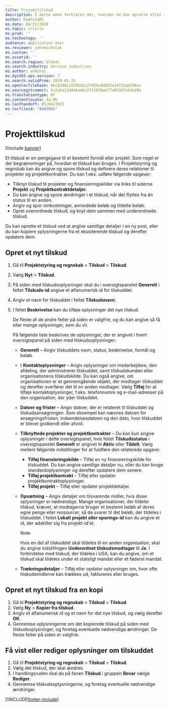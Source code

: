 ```yaml
---
title: Projekttilskud
description: I dette emne forklares det, hvordan du kan oprette eller redigere et tilskud.
author: RadhikaRS
ms.date: 04/22/2020
ms.topic: article
ms.prod: ''
ms.technology: ''
audience: Application User
ms.reviewer: johnmichalak
ms.custom: ''
ms.assetid: ''
ms.search.region: Global
ms.search.industry: Service industries
ms.author: andchoi
ms.dyn365.ops.version: 7
ms.search.validFrom: 2019-01-15
ms.openlocfilehash: 8bc8240c2193bd2c27d54c04b55e14725ab208ac
ms.sourcegitcommit: 2c2a5a11d446adec2f21030ab77a053d7e2da28e
ms.translationtype: HT
ms.contentlocale: da-DK
ms.lasthandoff: 05/04/2022
ms.locfileid: "8683991"
---
```

# <a name="project-grants"></a>Projekttilskud

[!include [banner](../includes/banner.md)]

Et tilskud er en pengegave til et bestemt formål eller projekt. Som regel er der begrænsninger på, hvordan et tilskud kan bruges. I Projektstyring og regnskab kan du angive og spore tilskud og definere deres relationer til projekter og projektkontrakter. Du kan f.eks. udføre følgende opgaver:

- Tilknyt tilskud til projekter og finansieringskilder via links til siderne **Projekt** og **Projektkontraktdetaljer**.
- Du kan angive og spore ændringer i et tilskud, når det flyttes fra én status til en anden.
- Angiv og spor omkostninger, anmodede beløb og tildelte beløb.
- Opret overordnede tilskud, og knyt dem sammen med underordnede tilskud.

Du kan oprette et tilskud ved at angive samtlige detaljer i en ny post, eller du kan kopiere oplysningerne fra et eksisterende tilskud og derefter opdatere dem.

## <a name="create-a-new-grant"></a>Opret et nyt tilskud

1. Gå til **Projektstyring og regnskab** \> **Tilskud** \> **Tilskud**.
2. Vælg **Nyt** \> **Tilskud**.
3. På siden med tilskudsoplysninger skal du i oversigtspanelet **Generelt** i feltet **Tilskuds-id** angive et alfanumerisk id for tilskuddet.
4. Angiv et navn for tilskuddet i feltet **Tilskudsnavn**.
5. I feltet **Beskrivelse** kan du tilføje oplysninger det nye tilskud.

    De fleste af de andre felter på siden er valgfrie, og du kan angive så få eller mange oplysninger, som du vil.

    På følgende liste beskrives de oplysninger, der er angivet i hvert oversigtspanel på siden med tilskudsoplysninger:

    - **Generelt** – Angiv tilskuddets navn, status, beskrivelse, formål og beløb.
    - t **Kontaktoplysninger** – Angiv oplysninger om medarbejdere, den afdeling, der administrerer tilskuddet, samt tilskudskunden eller organisationens tilskudskilde. Du kan også angive, om organisationen er et gennemgående objekt, der modtager tilskuddet og derefter overfører det til en anden modtager. Vælg **Tilføj** for at tilføje kontaktoplysninger, f.eks. telefonnumre og e-mail-adresser på den organisation, der yder tilskuddet.
    - **Datoer og frister** – Angiv datoer, der er relateret til tilskuddet og tilskudsansøgningen. Som eksempel kan nævnes datoen for ansøgningsfristen, indsendelsesdatoen og den dato, hvor tilskuddet er blevet godkendt eller afvist.
    - **Tilknyttede projekter og projektkontrakter** – Du kan kun angive oplysninger i dette oversigtspanel, hvis feltet **Tilskudsstatus** i oversigtspanelet **Generelt** er angivet til **Aktiv** eller **Tildelt**. Vælg mellem følgende indstillinger for at fuldføre den relaterede opgave:

        - **Tilføj finansieringskilde** – Tilføj en ny finansieringskilde for tilskuddet. Du kan angive samtlige detaljer nu, eller du kan bruge standardoplysninger og derefter opdatere dem senere.
        - **Tilføj projektkontrakt** – Tilføj eller opdater projektkontraktoplysninger.
        - **Tilføj projekt** – Tilføj eller opdater projektdetaljer.

    - **Opsætning** – Angiv detaljer om tilsvarende midler, hvis disse oplysninger er nødvendige. Mange organisationer, der tildeler tilskud, kræver, at modtagerne bruger et bestemt beløb af deres egne penge eller ressourcer, så de svarer til det beløb, der tildeles i tilskuddet. I feltet **Lokalt projekt eller sporings-id** kan du angive et id, der adskiller sig fra projekt-id'et.

        > [!NOTE]
        > Hvis en del af tilskuddet skal tildeles til en anden organisation, skal du angive indstillingen **Underordnet tilskudsmodtager** til **Ja**. I forbindelse med tilskud, der tildeles i USA, kan du angive, om et tilskud skal tildeles under et statsligt mandat eller et føderal mandat.

    - **Trækningsdetaljer** – Tilføj eller opdater oplysninger om, hvor ofte tilskudsmidlerne kan trækkes ud, faktureres eller bruges.

## <a name="create-a-new-grant-from-a-copy"></a>Opret et nyt tilskud fra en kopi

1. Gå til **Projektstyring og regnskab** \> **Tilskud** \> **Tilskud**.
2. Vælg **Ny** \> **Kopier fra tilskud**.
3. Angiv et alfanumerisk id og et navn for det nye tilskud, og vælg derefter **OK**.
4. Gennemse oplysningerne om det kopierede tilskud på siden med tilskudsoplysninger, og foretag eventuelle nødvendige ændringer. De fleste felter på siden er valgfrie.

## <a name="view-or-modify-grant-details"></a>Få vist eller rediger oplysninger om tilskuddet

1. Gå til **Projektstyring og regnskab** \> **Tilskud** \> **Tilskud**.
2. Vælg det tilskud, der skal ændres.
3. I handlingsruden skal du på fanen **Tilskud** i gruppen **Bevar** vælge **Rediger**.
4. Gennemse tilskudsoplysningerne, og foretag eventuelle nødvendige ændringer.


[!INCLUDE[footer-include](../includes/footer-banner.md)]